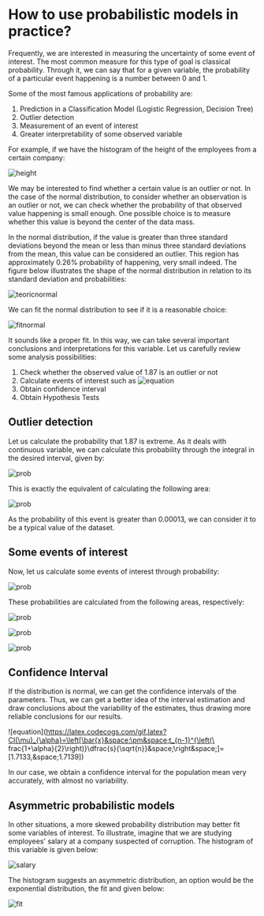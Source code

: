 # How to use probabilistic models in practice?

Frequently, we are interested in measuring the uncertainty of some event of interest. The most common measure for this type of goal is classical probability. Through it, we can say that for a given variable, the probability of a particular event happening is a number between 0 and 1.

Some of the most famous applications of probability are:

1. Prediction in a Classification Model (Logistic Regression, Decision Tree)
2. Outlier detection
3. Measurement of an event of interest
4. Greater interpretability of some observed variable

For example, if we have the histogram of the height of the employees from a certain company:

![height](https://github.com/AlbertoRodrigues/fit_probability_distributions/blob/main/images/normal_ex1.jpeg)

We may be interested to find whether a certain value is an outlier or not. In the case of the normal distribution, to consider whether an observation is an outlier or not, we can check whether the probability of that observed value happening is small enough. One possible choice is to measure whether this value is beyond the center of the data mass.

 In the normal distribution, if the value is greater than three standard deviations beyond the mean or less than minus three standard deviations from the mean, this value can be considered an outlier. This region has approximately 0.26% probability of happening, very small indeed. The figure below illustrates the shape of the normal distribution in relation to its standard deviation and probabilities:

![teoricnormal](https://github.com/AlbertoRodrigues/fit_probability_distributions/blob/main/images/normalteorica.png)

We can fit the normal distribution to see if it is a reasonable choice:

![fitnormal](https://github.com/AlbertoRodrigues/fit_probability_distributions/blob/main/images/normalajuste1.jpeg)

It sounds like a proper fit. In this way, we can take several important conclusions and interpretations for this variable. Let us carefully review some analysis possibilities:

1. Check whether the observed value of 1.87 is an outlier or not
2. Calculate events of interest such as ![equation](https://latex.codecogs.com/gif.latex?\mathbb{P}(X>1.8),&space;\mathbb{P}(X>1.63)&space;\text{&space;and&space;}&space;\mathbb{P}(1.58<X<1.72))
3. Obtain confidence interval
4. Obtain Hypothesis Tests

## Outlier detection

Let us calculate the probability that 1.87 is extreme. As it deals with continuous variable, we can calculate this probability through the integral in the desired interval, given by:

![prob](https://github.com/AlbertoRodrigues/fit_probability_distributions/blob/main/images/prob1.gif)

This is exactly the equivalent of calculating the following area:

![prob](https://github.com/AlbertoRodrigues/fit_probability_distributions/blob/main/images/prob187.jpg)

As the probability of this event is greater than 0.00013, we can consider it to be a typical value of the dataset.

## Some events of interest

Now, let us calculate some events of interest through probability:

![prob](https://github.com/AlbertoRodrigues/fit_probability_distributions/blob/main/images/prob2.gif)

These probabilities are calculated from the following areas, respectively:

![prob](https://github.com/AlbertoRodrigues/fit_probability_distributions/blob/main/images/prob180.jpg)

![prob](https://github.com/AlbertoRodrigues/fit_probability_distributions/blob/main/images/prob163.jpg)

![prob](https://github.com/AlbertoRodrigues/fit_probability_distributions/blob/main/images/prob158172.jpg)

## Confidence Interval

If the distribution is normal, we can get the confidence intervals of the parameters. Thus, we can get a better idea of ​​the interval estimation and draw conclusions about the variability of the estimates, thus drawing more reliable conclusions for our results.

![equation](https://latex.codecogs.com/gif.latex?CI(\mu)_{\alpha}=\left[\bar{x}&space;\pm&space;t_{n-1}^{\left(\ frac{1&plus;\alpha}{2}\right)}\dfrac{s}{\sqrt{n}}&space;\right&space;]=[1.7133,&space;1.7139])

In our case, we obtain a confidence interval for the population mean very accurately, with almost no variability.

## Asymmetric probabilistic models

In other situations, a more skewed probability distribution may better fit some variables of interest.
To illustrate, imagine that we are studying employees' salary at a company suspected of corruption. The histogram of this variable is given below:

![salary](https://github.com/AlbertoRodrigues/fit_probability_distributions/blob/main/images/exp_ex1.jpeg)

The histogram suggests an asymmetric distribution, an option would be the exponential distribution, the fit and given below:

![fit](https://github.com/AlbertoRodrigues/fit_probability_distributions/blob/main/images/exp_ajuste1.jpeg)